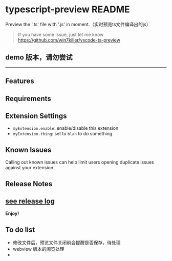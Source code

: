 # typescript-preview README

Preview the '.ts' file with '.js' in moment.（实时预览ts文件编译出的js）
> If you have some issue, just let me know https://github.com/win7killer/vscode-ts-preview

## demo 版本，请勿尝试

<hr/>

## Features


## Requirements


## Extension Settings

* `myExtension.enable`: enable/disable this extension
* `myExtension.thing`: set to `blah` to do something

## Known Issues

Calling out known issues can help limit users opening duplicate issues against your extension.

## Release Notes

[see release log](./CHANGELOG.md)
-----------------------------------------------------------------------------------------------------------

**Enjoy!**

## To do list
- 修改文件后，预览文件关闭前会提醒是否保存，待处理
- webview 版本的阅览处理
-
